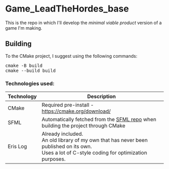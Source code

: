 # Game_LeadTheHordes_base
This is the repo in which I'll develop the *minimal viable product* version of a game I'm making.

## Building
To the CMake project, I suggest using the following commands:
<pre>
cmake -B build
cmake --build build
</pre>

### Technologies used:
| Technology | Description |
|------------|-------------------------------------------------|
| CMake      | Required pre-install - https://cmake.org/download/ |
| SFML       | Automatically fetched from the [SFML repo](https://github.com/SFML/SFML.git) when building the project through CMake |
| Eris Log   | Already included. <br/> An old library of my own that has never been published on its own. <br/> Uses a lot of C-style coding for optimization purposes. |
